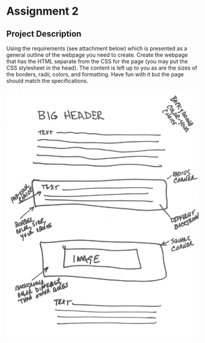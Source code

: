 # Assignment 2

## Project Description

Using the requirements (see attachment below) which is presented as a general outline of the webpage you need to create.  Create the webpage that has the HTML separate from the CSS for the page (you may put the CSS stylesheet in the head).  The content is left up to you as are the sizes of the borders, radii, colors, and formatting.  Have fun with it but the page should match the specifications.

![](static/req.png)